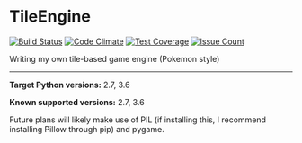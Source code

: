# TileEngine #

[![Build Status](https://api.travis-ci.com/joshbarrass/TileEngine.svg?branch=master)](https://travis-ci.com/joshbarrass/TileEngine)
[![Code Climate](https://codeclimate.com/github/joshbarrass/TileEngine/badges/gpa.svg)](https://codeclimate.com/github/joshbarrass/TileEngine)
[![Test Coverage](https://codeclimate.com/github/joshbarrass/TileEngine/badges/coverage.svg)](https://codeclimate.com/github/joshbarrass/TileEngine/coverage)
[![Issue Count](https://codeclimate.com/github/joshbarrass/TileEngine/badges/issue_count.svg)](https://codeclimate.com/github/joshbarrass/TileEngine)

Writing my own tile-based game engine (Pokemon style)

-----------------------------------

**Target Python versions:** 2.7, 3.6

**Known supported versions:** 2.7, 3.6

Future plans will likely make use of PIL (if installing this, I
recommend installing Pillow through pip) and pygame.
